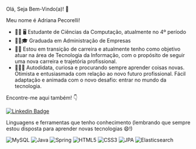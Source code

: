 Olá, Seja Bem-Vindo(a)! 👋

Meu nome é Adriana Pecorelli!

- 👩‍💻 🖥 Estudante de Ciências da Computação, atualmente no 4º período
- 👩‍🎓🎓 Graduada em Administração de Empresas 
- 🚀😃 Estou em transição de carreira e atualmente tenho como objetivo atuar na área de Tecnologia da Informação, com o propósito de seguir uma nova carreira e trajetória profissional.
- 🙋‍♀️😄 Autodidata, curiosa e procurando sempre aprender coisas novas. Otimista e entusiasmada com relação ao novo futuro profissional. Fácil adaptação e animada com o novo desafio: entrar no mundo da tecnologia.

Encontre-me aqui também! 👇

[![Linkedin Badge](https://img.shields.io/badge/-LinkedIn-blue?style=flat-square&logo=Linkedin&logoColor=white&link=https://www.linkedin.com/in/adriana-pecorelli/)](https://www.linkedin.com/in/adriana-pecorelli/) 

Linguagens e ferramentas que tenho conhecimento (lembrando que sempre estou disposta para aprender novas tecnologias 😄!) 

![MySQL](https://img.shields.io/badge/MySQL-00000F?style=for-the-badge&logo=mysql&logoColor=white)
![Java](https://img.shields.io/badge/Java-ED8B00?style=for-the-badge&logo=java&logoColor=white)
![Spring](https://img.shields.io/badge/Spring-6DB33F?style=for-the-badge&logo=spring&logoColor=white)
![HTML5](https://img.shields.io/badge/HTML-239120?style=for-the-badge&logo=html5&logoColor=white)
![CSS3](https://img.shields.io/badge/CSS3-1572B6?style=for-the-badge&logo=css3&logoColor=white)
![JPA](https://img.shields.io/badge/JPA-ED8B00?style=for-the-badge&logo=JPA&logoColor=white)
![Elasticsearch](https://img.shields.io/badge/Elasticsearch-ED8B00?style=for-the-badge&logo=Elasticsearch&logoColor=white)




<!--
**AdrianaLins/AdrianaLins** is a ✨ _special_ ✨ repository because its `README.md` (this file) appears on your GitHub profile.

Here are some ideas to get you started:

- 🔭 I’m currently working on ...
- 🌱 I’m currently learning ...
- 👯 I’m looking to collaborate on ...
- 🤔 I’m looking for help with ...
- 💬 Ask me about ...
- 📫 How to reach me: ...
- 😄 Pronouns: ...
- ⚡ Fun fact: ...
-->


